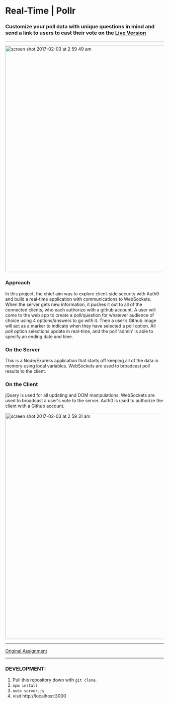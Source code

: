 # Real-Time | Pollr

### Customize your poll data with unique questions in mind and send a link to users to cast their vote on the [Live Version](https://poll-bui1der.herokuapp.com/polls)

---

   <img align=center width="719" alt="screen shot 2017-02-03 at 2 59 49 am" src="https://cloud.githubusercontent.com/assets/13802107/22587142/a90112d6-e9bd-11e6-9811-68d4449f3c6f.png">

### Approach

In this project, the chief aim was to explore client-side security with Auth0 and build a real-time application with communications to WebSockets. When the server gets new information, it pushes it out to all of the connected clients, who each authorize with a github account. A user will come to the web app to create a poll/question for whatever audience of choice using 4 options/answers to go with it. Then a user’s Github image will act as a marker to indicate when they have selected a poll option. All poll option selections update in real-time, and the poll 'admin' is able to specify an ending date and time.

### On the Server

This is a Node/Express application that starts off keeping all of the data in memory using local variables.
WebSockets are used to broadcast poll results to the client.

### On the Client

jQuery is used for all updating and DOM manipulations.
WebSockets are used to broadcast a user's vote to the server.
Auth0 is used to authorize the client with a Github account.

   <img align=center width="718" alt="screen shot 2017-02-03 at 2 59 31 am" src="https://cloud.githubusercontent.com/assets/13802107/22587115/83337454-e9bd-11e6-8938-71214e31df44.png">

---

[Original Assignment](http://frontend.turing.io/projects/real-time.html)

---

### DEVELOPMENT:

1. Pull this repository down with ```git clone```.
2. ```npm install```
3. ```node server.js```
4. visit http://localhost:3000
